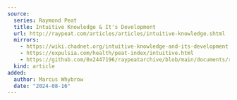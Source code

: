 ```yaml
---
source:
  series: Raymond Peat
  title: Intuitive Knowledge & It's Development
  url: http://raypeat.com/articles/articles/intuitive-knowledge.shtml
  mirrors:
    - https://wiki.chadnet.org/intuitive-knowledge-and-its-development 
    - https://expulsia.com/health/peat-index/intuitive.html
    - https://github.com/0x2447196/raypeatarchive/blob/main/documents/raypeat.com/intuitive-knowledge.md
  kind: article 
added:
  author: Marcus Whybrow
  date: "2024-08-16"
---
```

